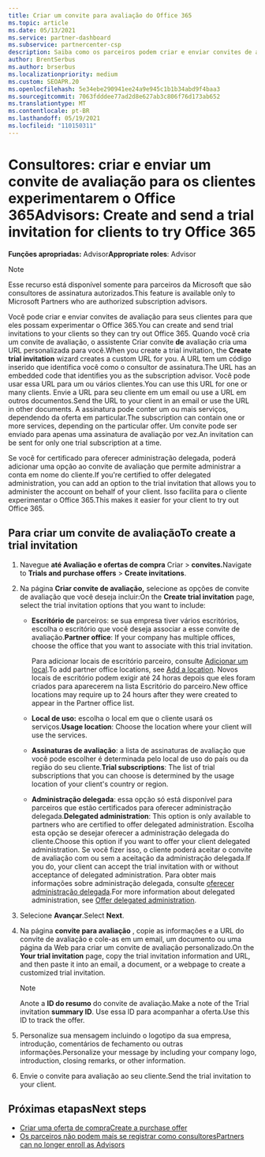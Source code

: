 ```yaml
---
title: Criar um convite para avaliação do Office 365
ms.topic: article
ms.date: 05/13/2021
ms.service: partner-dashboard
ms.subservice: partnercenter-csp
description: Saiba como os parceiros podem criar e enviar convites de avaliação para seus clientes experimentarem o Office 365. Os parceiros são muito um consultor de assinatura autorizado.
author: BrentSerbus
ms.author: brserbus
ms.localizationpriority: medium
ms.custom: SEOAPR.20
ms.openlocfilehash: 5e34ebe290941ee24a9e945c1b1b34abd9f4baa3
ms.sourcegitcommit: 7063fdddee77ad2d8e627ab3c806f76d173ab652
ms.translationtype: MT
ms.contentlocale: pt-BR
ms.lasthandoff: 05/19/2021
ms.locfileid: "110150311"
---
```

# <a name="advisors-create-and-send-a-trial-invitation-for-clients-to-try-office-365"></a><span data-ttu-id="1d4aa-104">Consultores: criar e enviar um convite de avaliação para os clientes experimentarem o Office 365</span><span class="sxs-lookup"><span data-stu-id="1d4aa-104">Advisors: Create and send a trial invitation for clients to try Office 365</span></span>


<span data-ttu-id="1d4aa-105">**Funções apropriadas:** Advisor</span><span class="sxs-lookup"><span data-stu-id="1d4aa-105">**Appropriate roles**: Advisor</span></span>

> [!NOTE]
> <span data-ttu-id="1d4aa-106">Esse recurso está disponível somente para parceiros da Microsoft que são consultores de assinatura autorizados.</span><span class="sxs-lookup"><span data-stu-id="1d4aa-106">This feature is available only to Microsoft Partners who are authorized subscription advisors.</span></span>

<span data-ttu-id="1d4aa-107">Você pode criar e enviar convites de avaliação para seus clientes para que eles possam experimentar o Office 365.</span><span class="sxs-lookup"><span data-stu-id="1d4aa-107">You can create and send trial invitations to your clients so they can try out Office 365.</span></span> <span data-ttu-id="1d4aa-108">Quando você cria um convite de avaliação, o assistente Criar convite **de** avaliação cria uma URL personalizada para você.</span><span class="sxs-lookup"><span data-stu-id="1d4aa-108">When you create a trial invitation, the **Create trial invitation** wizard creates a custom URL for you.</span></span> <span data-ttu-id="1d4aa-109">A URL tem um código inserido que identifica você como o consultor de assinatura.</span><span class="sxs-lookup"><span data-stu-id="1d4aa-109">The URL has an embedded code that identifies you as the subscription advisor.</span></span> <span data-ttu-id="1d4aa-110">Você pode usar essa URL para um ou vários clientes.</span><span class="sxs-lookup"><span data-stu-id="1d4aa-110">You can use this URL for one or many clients.</span></span> <span data-ttu-id="1d4aa-111">Envie a URL para seu cliente em um email ou use a URL em outros documentos.</span><span class="sxs-lookup"><span data-stu-id="1d4aa-111">Send the URL to your client in an email or use the URL in other documents.</span></span> <span data-ttu-id="1d4aa-112">A assinatura pode conter um ou mais serviços, dependendo da oferta em particular.</span><span class="sxs-lookup"><span data-stu-id="1d4aa-112">The subscription can contain one or more services, depending on the particular offer.</span></span> <span data-ttu-id="1d4aa-113">Um convite pode ser enviado para apenas uma assinatura de avaliação por vez.</span><span class="sxs-lookup"><span data-stu-id="1d4aa-113">An invitation can be sent for only one trial subscription at a time.</span></span>

<span data-ttu-id="1d4aa-114">Se você for certificado para oferecer administração delegada, poderá adicionar uma opção ao convite de avaliação que permite administrar a conta em nome do cliente.</span><span class="sxs-lookup"><span data-stu-id="1d4aa-114">If you're certified to offer delegated administration, you can add an option to the trial invitation that allows you to administer the account on behalf of your client.</span></span> <span data-ttu-id="1d4aa-115">Isso facilita para o cliente experimentar o Office 365.</span><span class="sxs-lookup"><span data-stu-id="1d4aa-115">This makes it easier for your client to try out Office 365.</span></span>

## <a name="to-create-a-trial-invitation"></a><span data-ttu-id="1d4aa-116">Para criar um convite de avaliação</span><span class="sxs-lookup"><span data-stu-id="1d4aa-116">To create a trial invitation</span></span>

1. <span data-ttu-id="1d4aa-117">Navegue **até Avaliação e ofertas de compra** Criar  >  **convites.**</span><span class="sxs-lookup"><span data-stu-id="1d4aa-117">Navigate to **Trials and purchase offers** > **Create invitations**.</span></span>

2. <span data-ttu-id="1d4aa-118">Na página **Criar convite de avaliação,** selecione as opções de convite de avaliação que você deseja incluir:</span><span class="sxs-lookup"><span data-stu-id="1d4aa-118">On the **Create trial invitation** page, select the trial invitation options that you want to include:</span></span>

    - <span data-ttu-id="1d4aa-119">**Escritório de** parceiros: se sua empresa tiver vários escritórios, escolha o escritório que você deseja associar a esse convite de avaliação.</span><span class="sxs-lookup"><span data-stu-id="1d4aa-119">**Partner office**: If your company has multiple offices, choose the office that you want to associate with this trial invitation.</span></span>

        <span data-ttu-id="1d4aa-120">Para adicionar locais de escritório parceiro, consulte [Adicionar um local](manage-locations.md).</span><span class="sxs-lookup"><span data-stu-id="1d4aa-120">To add partner office locations, see [Add a location](manage-locations.md).</span></span> <span data-ttu-id="1d4aa-121">Novos locais de escritório podem exigir até 24 horas depois que eles foram criados para aparecerem na lista Escritório do parceiro.</span><span class="sxs-lookup"><span data-stu-id="1d4aa-121">New office locations may require up to 24 hours after they were created to appear in the Partner office list.</span></span>

    - <span data-ttu-id="1d4aa-122">**Local de uso:** escolha o local em que o cliente usará os serviços.</span><span class="sxs-lookup"><span data-stu-id="1d4aa-122">**Usage location**: Choose the location where your client will use the services.</span></span>
    - <span data-ttu-id="1d4aa-123">**Assinaturas de avaliação**: a lista de assinaturas de avaliação que você pode escolher é determinada pelo local de uso do país ou da região do seu cliente.</span><span class="sxs-lookup"><span data-stu-id="1d4aa-123">**Trial subscriptions**: The list of trial subscriptions that you can choose is determined by the usage location of your client's country or region.</span></span>
    - <span data-ttu-id="1d4aa-124">**Administração delegada**: essa opção só está disponível para parceiros que estão certificados para oferecer administração delegada.</span><span class="sxs-lookup"><span data-stu-id="1d4aa-124">**Delegated administration**: This option is only available to partners who are certified to offer delegated administration.</span></span> <span data-ttu-id="1d4aa-125">Escolha esta opção se desejar oferecer a administração delegada do cliente.</span><span class="sxs-lookup"><span data-stu-id="1d4aa-125">Choose this option if you want to offer your client delegated administration.</span></span> <span data-ttu-id="1d4aa-126">Se você fizer isso, o cliente poderá aceitar o convite de avaliação com ou sem a aceitação da administração delegada.</span><span class="sxs-lookup"><span data-stu-id="1d4aa-126">If you do, your client can accept the trial invitation with or without acceptance of delegated administration.</span></span> <span data-ttu-id="1d4aa-127">Para obter mais informações sobre administração delegada, consulte [oferecer administração delegada](customers-revoke-admin-privileges.md).</span><span class="sxs-lookup"><span data-stu-id="1d4aa-127">For more information about delegated administration, see [Offer delegated administration](customers-revoke-admin-privileges.md).</span></span>

3. <span data-ttu-id="1d4aa-128">Selecione **Avançar**.</span><span class="sxs-lookup"><span data-stu-id="1d4aa-128">Select **Next**.</span></span>

4. <span data-ttu-id="1d4aa-129">Na página **convite para avaliação** , copie as informações e a URL do convite de avaliação e cole-as em um email, um documento ou uma página da Web para criar um convite de avaliação personalizado.</span><span class="sxs-lookup"><span data-stu-id="1d4aa-129">On the **Your trial invitation** page, copy the trial invitation information and URL, and then paste it into an email, a document, or a webpage to create a customized trial invitation.</span></span>

    > [!NOTE]
    > <span data-ttu-id="1d4aa-130">Anote a **ID do resumo** do convite de avaliação.</span><span class="sxs-lookup"><span data-stu-id="1d4aa-130">Make a note of the Trial invitation **summary ID**.</span></span> <span data-ttu-id="1d4aa-131">Use essa ID para acompanhar a oferta.</span><span class="sxs-lookup"><span data-stu-id="1d4aa-131">Use this ID to track the offer.</span></span>

5. <span data-ttu-id="1d4aa-132">Personalize sua mensagem incluindo o logotipo da sua empresa, introdução, comentários de fechamento ou outras informações.</span><span class="sxs-lookup"><span data-stu-id="1d4aa-132">Personalize your message by including your company logo, introduction, closing remarks, or other information.</span></span>

6. <span data-ttu-id="1d4aa-133">Envie o convite para avaliação ao seu cliente.</span><span class="sxs-lookup"><span data-stu-id="1d4aa-133">Send the trial invitation to your client.</span></span>

## <a name="next-steps"></a><span data-ttu-id="1d4aa-134">Próximas etapas</span><span class="sxs-lookup"><span data-stu-id="1d4aa-134">Next steps</span></span>

- [<span data-ttu-id="1d4aa-135">Criar uma oferta de compra</span><span class="sxs-lookup"><span data-stu-id="1d4aa-135">Create a purchase offer</span></span>](advisor-create-a-purchase-offer.md)
- [<span data-ttu-id="1d4aa-136">Os parceiros não podem mais se registrar como consultores</span><span class="sxs-lookup"><span data-stu-id="1d4aa-136">Partners can no longer enroll as Advisors</span></span>](advisors-no-csp.md)
